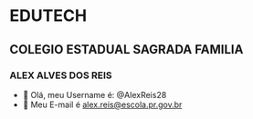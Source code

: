 # EDUTECH
## COLEGIO ESTADUAL SAGRADA FAMILIA
### ALEX ALVES DOS REIS
- 👋 Olá, meu Username é: @AlexReis28
- 👀 Meu E-mail é alex.reis@escola.pr.gov.br

<!---
AlexReis28/AlexReis28 is a ✨ special ✨ repository because its `README.md` (this file) appears on your GitHub profile.
You can click the Preview link to take a look at your changes.
--->
